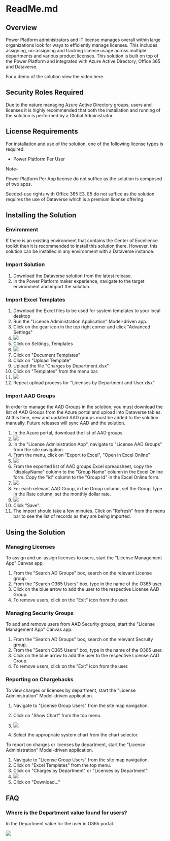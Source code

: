 # ReadMe.md

## Overview

Power Platform administrators and IT license manages overall within large organizations look for ways to efficiently manage licenses. This includes assigning, un-assigning and tracking license usage across multiple departments and various product licenses. This solution is built on top of the Power Platform and integrated with Azure Active Directory, Office 365 and Dataverse.

For a demo of the solution view the video here.

## Security Roles Required

Due to the nature managing Azure Active Directory groups, users and licenses it is highly recommended that both the installation and running of the solution is performed by a Global Administrator.

## License Requirements

For installation and use of the solution, one of the following license types is required:

- Power Platform Per User

Note-

Power Platform Per App license do not suffice as the solution is composed of two apps.

Seeded-use rights with Office 365 E3, E5 do not suffice as the solution requires the use of Dataverse which is a premium license offering.

## Installing the Solution

### Environment

If there is an existing environment that contains the Center of Excellence toolkit then it is recommended to install this solution there. However, this solution can be installed in any environment with a Dataverse instance.

### Import Solution

1. Download the Dataverse solution from the latest release.
2. In the Power Platform maker experience, navigate to the target environment and import the solution.

### Import Excel Templates

1. Download the Excel files to be used for system templates to your local desktop
2. Run the "License Administration Application" Model-driven app.
3. Click on the gear icon in the top right corner and click "Advanced Settings"
4. ![](RackMultipart20220823-1-khom8g_html_b506396e4d3b5513.png)
5. Click on Settings, Templates
6. ![](RackMultipart20220823-1-khom8g_html_76b579449ba2281.png)
7. Click on "Document Templates"
8. Click on "Upload Template"
9. Upload the file "Charges by Department.xlsx"
10. Click on "Templates" from the menu bar.
11. ![](RackMultipart20220823-1-khom8g_html_8804bc4ce3d80022.png)
12. Repeat upload process for "Licenses by Department and User.xlsx"

### Import AAD Groups

 In order to manage the AAD Groups in the solution, you must download the list of AAD Groups from the Azure portal and upload into Dataverse tables. At this time, new and updated AAD groups must be added to the solution manually. Future releases will sync AAD and the solution.

1. In the Azure portal, download the list of AAD groups.
2. ![](RackMultipart20220823-1-khom8g_html_32356c502201e926.png)
3. In the "License Administration App", navigate to "License AAD Groups" from the site navigation.
4. From the menu, click on "Export to Excel", "Open in Excel Online"
5. ![](RackMultipart20220823-1-khom8g_html_76d1439006cc9a7f.png)
6. From the exported list of AAD groups Excel spreadsheet, copy the "displayName" column to the "Group Name" column in the Excel Online form. Copy the "id" column to the "Group Id" in the Excel Online form.
7. ![](RackMultipart20220823-1-khom8g_html_d17acca4469c449a.png)
8. For each relevant AAD Group, in the Group column, set the Group Type. In the Rate column, set the monthly dollar rate.
9. ![](RackMultipart20220823-1-khom8g_html_981c8b3e004716e9.png)
10. Click "Save".
11. The import should take a few minutes. Click on "Refresh" from the menu bar to see the list of records as they are being imported.

## Using the Solution

### Managing Licenses

To assign and un-assign licenses to users, start the "License Management App" Canvas app.

1. From the "Search AD Groups" box, search on the relevant License group.
2. From the "Search O365 Users" box, type in the name of the O365 user.
3. Click on the blue arrow to add the user to the respective License AAD Group.
4. To remove users, click on the "Exit" icon from the user.

### Managing Security Groups

To add and remove users from AAD Security groups, start the "License Management App" Canvas app.

1. From the "Search AD Groups" box, search on the relevant Secruity group.
2. From the "Search O365 Users" box, type in the name of the O365 user.
3. Click on the blue arrow to add the user to the respective License AAD Group.
4. To remove users, click on the "Exit" icon from the user.

### Reporting on Chargebacks

To view charges or licenses by department, start the "License Administration" Model-driven application.

1. Navigate to "License Group Users" from the site map navigation.
2. Click on "Show Chart" from the top menu.
3. ![](RackMultipart20220823-1-khom8g_html_6a84541e922e73a3.png)

1. Select the appropriate system chart from the chart selector.

To report on charges or licenses by department, start the "License Administration" Model-driven application.

1. Navigate to "License Group Users" from the site map navigation.
2. Click on "Excel Templates" from the top menu.
3. Click on "Charges by Department" or "Licenses by Department".
4. ![](RackMultipart20220823-1-khom8g_html_1655895d2f04fb04.png)
5. Click on "Download…"

## FAQ

### Where is the Department value found for users?

In the Department value for the user in O365 portal.

![](RackMultipart20220823-1-khom8g_html_57b86b75b6ec2713.png)
